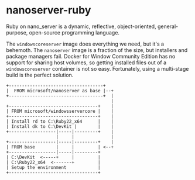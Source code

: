 # nanoserver-ruby

Ruby on nano_server is a dynamic, reflective, object-oriented, general-purpose, open-source programming language.

The `windowscoreserver` image does everything we need, but it's a behemoth. The `nanoserver` image is a fraction of the size, but installers and package managers fail. Docker for Window Community Edition has no support for sharing host volumes, so getting installed files out of a `windowscoreserver` container is not so easy. Fortunately, using a multi-stage build is the perfect solution.

    +------------------------------------+
    |  FROM microsoft/nanoserver as base |--+
    +------------------------------------+  |
                                            |
    +----------------------------------+    |
    | FROM microsoft/windowsservercore |    |
    +----------------------------------+    |
    | Install rd to C:\Ruby22_x64      |    |
    | Install dk to C:\DevKit |        |    |
    +------------------|-----|---------+    |
                       |     |              |
    +------------------|-----|---------+    |
    | FROM base        |     |         | <--+
    +------------------|-----|---------+
    | C:\DevKit  <-----+     |         |
    | C:\Ruby22_x64  <-------+         |
    | Setup the environment            |
    +----------------------------------+
